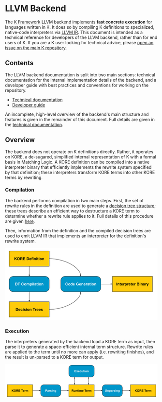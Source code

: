 # LLVM Backend

The [K Framework][k] LLVM backend implements **fast concrete execution** for
languages written in K. It does so by compiling K definitions to specialized,
native-code interpreters via [LLVM IR][llvm-ir]. This document is intended as a
technical reference for developers of the LLVM backend, rather than for end
users of K. If you are a K user looking for technical advice, please [open an
issue on the main K repository][issues].

## Contents

The LLVM backend documentation is split into two main sections: technical
documentation for the internal implementation details of the backend, and a
developer guide with best practices and conventions for working on the
repository.

* [Technical documentation][tech-docs]
* [Developer guide][dev-guide]

An incomplete, high-level overview of the backend's main structure and features
is given in the remainder of this document. Full details are given in the
[technical documentation][tech-docs].

## Overview

The backend does not operate on K definitions directly. Rather, it operates on
KORE, a de-sugared, simplified internal representation of K with a formal basis
in Matching Logic. A KORE definition can be compiled into a native interpreter
binary that efficiently implements the rewrite system specified by that
definition; these interpreters transform KORE terms into other KORE terms by
rewriting.

### Compilation

The backend performs compilation in two main steps. First, the set of rewrite
rules in the definition are used to generate a [decision tree
structure][maranget]; these trees describe an efficient way to destructure a
KORE term to determine whether a rewrite rule applies to it. Full details of
this procedure are given [here][matching].

Then, information from the definition and the compiled decision trees are used
to emit LLVM IR that implements an interpreter for the definition's rewrite
system.

![Flow diagram of LLVM backend interpreter compilation](images/compilation.svg)

### Execution

The interpreters generated by the backend load a KORE term as input, then parse
it to generate a space-efficient internal term structure. Rewrite rules are
applied to the term until no more can apply (i.e. rewriting finishes), and the
result is un-parsed to a KORE term for output.

![Flow diagram of LLVM backend execution](images/execution.svg)

[dev-guide]: developer-guide.md
[issues]: https://github.com/runtimeverification/k/issues
[k]: https://github.com/runtimeverification/k
[llvm-ir]: https://llvm.org/docs/LangRef.html
[maranget]: https://dl.acm.org/doi/10.1145/1411304.1411311
[matching]: ../matching/README.md
[tech-docs]: technical-documentation.md
